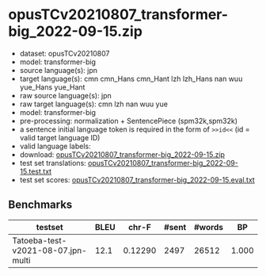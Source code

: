 # opusTCv20210807_transformer-big_2022-09-15.zip

* dataset: opusTCv20210807
* model: transformer-big
* source language(s): jpn
* target language(s): cmn cmn_Hans cmn_Hant lzh lzh_Hans nan wuu yue_Hans yue_Hant
* raw source language(s): jpn
* raw target language(s): cmn lzh nan wuu yue
* model: transformer-big
* pre-processing: normalization + SentencePiece (spm32k,spm32k)
* a sentence initial language token is required in the form of `>>id<<` (id = valid target language ID)
* valid language labels: 
* download: [opusTCv20210807_transformer-big_2022-09-15.zip](https://object.pouta.csc.fi/Tatoeba-MT-models/jpn-zho/opusTCv20210807_transformer-big_2022-09-15.zip)
* test set translations: [opusTCv20210807_transformer-big_2022-09-15.test.txt](https://object.pouta.csc.fi/Tatoeba-MT-models/jpn-zho/opusTCv20210807_transformer-big_2022-09-15.test.txt)
* test set scores: [opusTCv20210807_transformer-big_2022-09-15.eval.txt](https://object.pouta.csc.fi/Tatoeba-MT-models/jpn-zho/opusTCv20210807_transformer-big_2022-09-15.eval.txt)

## Benchmarks

| testset | BLEU  | chr-F | #sent | #words | BP |
|---------|-------|-------|-------|--------|----|
| Tatoeba-test-v2021-08-07.jpn-multi 	| 12.1 	| 0.12290 	| 2497 	| 26512 	| 1.000 |

